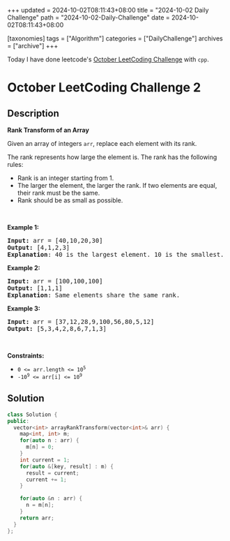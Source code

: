 +++
updated = 2024-10-02T08:11:43+08:00
title = "2024-10-02 Daily Challenge"
path = "2024-10-02-Daily-Challenge"
date = 2024-10-02T08:11:43+08:00

[taxonomies]
tags = ["Algorithm"]
categories = ["DailyChallenge"]
archives = ["archive"]
+++

Today I have done leetcode's [October LeetCoding Challenge](https://leetcode.com/problems/rank-transform-of-an-array/) with `cpp`.

<!-- more -->

# October LeetCoding Challenge 2

## Description

**Rank Transform of an Array**

<p>Given an array of integers&nbsp;<code>arr</code>, replace each element with its rank.</p>

<p>The rank represents how large the element is. The rank has the following rules:</p>

<ul>
	<li>Rank is an integer starting from 1.</li>
	<li>The larger the element, the larger the rank. If two elements are equal, their rank must be the same.</li>
	<li>Rank should be as small as possible.</li>
</ul>

<p>&nbsp;</p>
<p><strong class="example">Example 1:</strong></p>

<pre>
<strong>Input:</strong> arr = [40,10,20,30]
<strong>Output:</strong> [4,1,2,3]
<strong>Explanation</strong>: 40 is the largest element. 10 is the smallest. 20 is the second smallest. 30 is the third smallest.</pre>

<p><strong class="example">Example 2:</strong></p>

<pre>
<strong>Input:</strong> arr = [100,100,100]
<strong>Output:</strong> [1,1,1]
<strong>Explanation</strong>: Same elements share the same rank.
</pre>

<p><strong class="example">Example 3:</strong></p>

<pre>
<strong>Input:</strong> arr = [37,12,28,9,100,56,80,5,12]
<strong>Output:</strong> [5,3,4,2,8,6,7,1,3]
</pre>

<p>&nbsp;</p>
<p><strong>Constraints:</strong></p>

<ul>
	<li><code>0 &lt;= arr.length &lt;= 10<sup>5</sup></code></li>
	<li><code>-10<sup>9</sup>&nbsp;&lt;= arr[i] &lt;= 10<sup>9</sup></code></li>
</ul>


## Solution

``` cpp
class Solution {
public:
  vector<int> arrayRankTransform(vector<int>& arr) {
    map<int, int> m;
    for(auto n : arr) {
      m[n] = 0;
    }
    int current = 1;
    for(auto &[key, result] : m) {
      result = current;
      current += 1;
    }

    for(auto &n : arr) {
      n = m[n];
    }
    return arr;
  }
};
```
